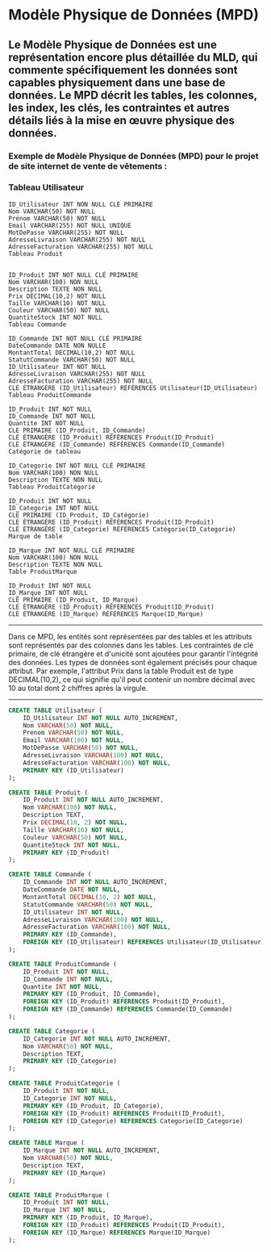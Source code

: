 # Modèle Physique de Données (MPD)
## Le Modèle Physique de Données est une représentation encore plus détaillée du MLD, qui commente spécifiquement les données sont capables physiquement dans une base de données. Le MPD décrit les tables, les colonnes, les index, les clés, les contraintes et autres détails liés à la mise en œuvre physique des données.

### Exemple de Modèle Physique de Données (MPD) pour le projet de site internet de vente de vêtements :

### Tableau Utilisateur

```
ID_Utilisateur INT NON NULL CLE PRIMAIRE
Nom VARCHAR(50) NOT NULL
Prénom VARCHAR(50) NOT NULL
Email VARCHAR(255) NOT NULL UNIQUE
MotDePasse VARCHAR(255) NOT NULL
AdresseLivraison VARCHAR(255) NOT NULL
AdresseFacturation VARCHAR(255) NOT NULL
Tableau Produit


ID_Produit INT NOT NULL CLÉ PRIMAIRE
Nom VARCHAR(100) NON NULL
Description TEXTE NON NULL
Prix ​​DECIMAL(10,2) NOT NULL
Taille VARCHAR(10) NOT NULL
Couleur VARCHAR(50) NOT NULL
QuantiteStock INT NOT NULL
Tableau Commande

ID_Commande INT NOT NULL CLÉ PRIMAIRE
DateCommande DATE NON NULLE
MontantTotal DECIMAL(10,2) NOT NULL
StatutCommande VARCHAR(50) NOT NULL
ID_Utilisateur INT NOT NULL
AdresseLivraison VARCHAR(255) NOT NULL
AdresseFacturation VARCHAR(255) NOT NULL
CLÉ ÉTRANGÈRE (ID_Utilisateur) RÉFÉRENCES Utilisateur(ID_Utilisateur)
Tableau ProduitCommande

ID_Produit INT NOT NULL
ID_Commande INT NOT NULL
Quantite INT NOT NULL
CLE PRIMAIRE (ID_Produit, ID_Commande)
CLÉ ÉTRANGÈRE (ID_Produit) RÉFÉRENCES Produit(ID_Produit)
CLÉ ÉTRANGÈRE (ID_Commande) RÉFÉRENCES Commande(ID_Commande)
Catégorie de tableau

ID_Categorie INT NOT NULL CLÉ PRIMAIRE
Nom VARCHAR(100) NON NULL
Description TEXTE NON NULL
Tableau ProduitCatégorie

ID_Produit INT NOT NULL
ID_Categorie INT NOT NULL
CLÉ PRIMAIRE (ID_Produit, ID_Catégorie)
CLÉ ÉTRANGÈRE (ID_Produit) RÉFÉRENCES Produit(ID_Produit)
CLÉ ÉTRANGÈRE (ID_Categorie) RÉFÉRENCES Catégorie(ID_Categorie)
Marque de table

ID_Marque INT NOT NULL CLÉ PRIMAIRE
Nom VARCHAR(100) NON NULL
Description TEXTE NON NULL
Table ProduitMarque

ID_Produit INT NOT NULL
ID_Marque INT NOT NULL
CLÉ PRIMAIRE (ID_Produit, ID_Marque)
CLÉ ÉTRANGÈRE (ID_Produit) RÉFÉRENCES Produit(ID_Produit)
CLÉ ÉTRANGÈRE (ID_Marque) RÉFÉRENCES Marque(ID_Marque)
```

---
Dans ce MPD, les entités sont représentées par des tables et les attributs sont représentés par des colonnes dans les tables. Les contraintes de clé primaire, de clé étrangère et d'unicité sont ajoutées pour garantir l'intégrité des données. Les types de données sont également précisés pour chaque attribut. Par exemple, l'attribut Prix dans la table Produit est de type DECIMAL(10,2), ce qui signifie qu'il peut contenir un nombre décimal avec 10 au total dont 2 chiffres après la virgule.

---
```sql
CREATE TABLE Utilisateur (
    ID_Utilisateur INT NOT NULL AUTO_INCREMENT,
    Nom VARCHAR(50) NOT NULL,
    Prenom VARCHAR(50) NOT NULL,
    Email VARCHAR(100) NOT NULL,
    MotDePasse VARCHAR(50) NOT NULL,
    AdresseLivraison VARCHAR(100) NOT NULL,
    AdresseFacturation VARCHAR(100) NOT NULL,
    PRIMARY KEY (ID_Utilisateur)
);

CREATE TABLE Produit (
    ID_Produit INT NOT NULL AUTO_INCREMENT,
    Nom VARCHAR(100) NOT NULL,
    Description TEXT,
    Prix DECIMAL(10, 2) NOT NULL,
    Taille VARCHAR(10) NOT NULL,
    Couleur VARCHAR(50) NOT NULL,
    QuantiteStock INT NOT NULL,
    PRIMARY KEY (ID_Produit)
);

CREATE TABLE Commande (
    ID_Commande INT NOT NULL AUTO_INCREMENT,
    DateCommande DATE NOT NULL,
    MontantTotal DECIMAL(10, 2) NOT NULL,
    StatutCommande VARCHAR(50) NOT NULL,
    ID_Utilisateur INT NOT NULL,
    AdresseLivraison VARCHAR(100) NOT NULL,
    AdresseFacturation VARCHAR(100) NOT NULL,
    PRIMARY KEY (ID_Commande),
    FOREIGN KEY (ID_Utilisateur) REFERENCES Utilisateur(ID_Utilisateur)
);

CREATE TABLE ProduitCommande (
    ID_Produit INT NOT NULL,
    ID_Commande INT NOT NULL,
    Quantite INT NOT NULL,
    PRIMARY KEY (ID_Produit, ID_Commande),
    FOREIGN KEY (ID_Produit) REFERENCES Produit(ID_Produit),
    FOREIGN KEY (ID_Commande) REFERENCES Commande(ID_Commande)
);

CREATE TABLE Categorie (
    ID_Categorie INT NOT NULL AUTO_INCREMENT,
    Nom VARCHAR(50) NOT NULL,
    Description TEXT,
    PRIMARY KEY (ID_Categorie)
);

CREATE TABLE ProduitCategorie (
    ID_Produit INT NOT NULL,
    ID_Categorie INT NOT NULL,
    PRIMARY KEY (ID_Produit, ID_Categorie),
    FOREIGN KEY (ID_Produit) REFERENCES Produit(ID_Produit),
    FOREIGN KEY (ID_Categorie) REFERENCES Categorie(ID_Categorie)
);

CREATE TABLE Marque (
    ID_Marque INT NOT NULL AUTO_INCREMENT,
    Nom VARCHAR(50) NOT NULL,
    Description TEXT,
    PRIMARY KEY (ID_Marque)
);

CREATE TABLE ProduitMarque (
    ID_Produit INT NOT NULL,
    ID_Marque INT NOT NULL,
    PRIMARY KEY (ID_Produit, ID_Marque),
    FOREIGN KEY (ID_Produit) REFERENCES Produit(ID_Produit),
    FOREIGN KEY (ID_Marque) REFERENCES Marque(ID_Marque)
);
```